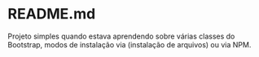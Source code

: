 # README.md
Projeto simples quando estava aprendendo sobre várias classes do Bootstrap, modos de instalação via (instalação de arquivos) ou via NPM.